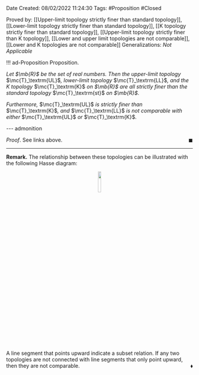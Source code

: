 <br />
<br />

Date Created: 08/02/2022 11:24:30
Tags: #Proposition #Closed 

Proved by: [[Upper-limit topology strictly finer than standard topology]], [[Lower-limit topology strictly finer than standard topology]], [[K topology strictly finer than standard topology]], [[Upper-limit topology strictly finer than K topology]], [[Lower and upper limit topologies are not comparable]], [[Lower and K topologies are not comparable]]
Generalizations: _Not Applicable_

!!! ad-Proposition Proposition.

_Let $\mb{R}$ be the set of real numbers. Then the upper-limit topology_ $\mc{T}_\textrm{UL}$_, lower-limit topology_ $\mc{T}_\textrm{LL}$_, and the $K$ topology_ $\mc{T}_\textrm{K}$ _on $\mb{R}$ are all strictly finer than the standard topology_ $\mc{T}_\textrm{st}$ _on $\mb{R}$._

_Furthermore,_ $\mc{T}_\textrm{UL}$ _is strictly finer than_ $\mc{T}_\textrm{K}$_, and_ $\mc{T}_\textrm{LL}$ _is not comparable with either_ $\mc{T}_\textrm{UL}$ _or_ $\mc{T}_\textrm{K}$_._

--- admonition

_Proof_. See links above.<span style="float:right;">$\blacksquare$</span>

---

**Remark.** The relationship between these topologies can be illustrated with the following Hasse diagram:

<center><img src="https://raw.githubusercontent.com/zhaoshenzhai/MathWiki/master/Images/09-02-2022_2122/image.svg", width=12%></center>

A line segment that points upward indicate a subset relation. If any two topologies are not connected with line segments that only point upward, then they are not comparable.<span style="float:right;">$\blacklozenge$</span>

